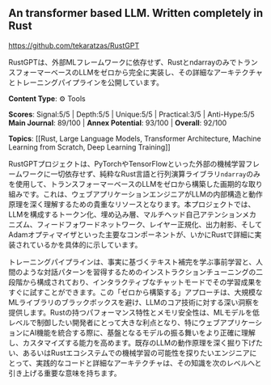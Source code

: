 ## An transformer based LLM. Written completely in Rust

https://github.com/tekaratzas/RustGPT

RustGPTは、外部MLフレームワークに依存せず、RustとndarrayのみでトランスフォーマーベースのLLMをゼロから完全に実装し、その詳細なアーキテクチャとトレーニングパイプラインを公開しています。

**Content Type**: ⚙️ Tools

**Scores**: Signal:5/5 | Depth:5/5 | Unique:5/5 | Practical:3/5 | Anti-Hype:5/5
**Main Journal**: 89/100 | **Annex Potential**: 93/100 | **Overall**: 92/100

**Topics**: [[Rust, Large Language Models, Transformer Architecture, Machine Learning from Scratch, Deep Learning Training]]

RustGPTプロジェクトは、PyTorchやTensorFlowといった外部の機械学習フレームワークに一切依存せず、純粋なRust言語と行列演算ライブラリ`ndarray`のみを使用して、トランスフォーマーベースのLLMをゼロから構築した画期的な取り組みです。これは、ウェブアプリケーションエンジニアがLLMの内部構造と動作原理を深く理解するための貴重なリソースとなります。本プロジェクトでは、LLMを構成するトークン化、埋め込み層、マルチヘッド自己アテンションメカニズム、フィードフォワードネットワーク、レイヤー正規化、出力射影、そしてAdamオプティマイザといった主要なコンポーネントが、いかにRustで詳細に実装されているかを具体的に示しています。

トレーニングパイプラインは、事実に基づくテキスト補完を学ぶ事前学習と、人間のような対話パターンを習得するためのインストラクションチューニングの二段階から構成されており、インタラクティブなチャットモードでその学習成果をすぐに試すことができます。この「ゼロから構築する」アプローチは、大規模なMLライブラリのブラックボックスを避け、LLMのコア技術に対する深い洞察を提供します。Rustの持つパフォーマンス特性とメモリ安全性は、MLモデルを低レベルで制御したい開発者にとって大きな利点となり、特にウェブアプリケーションにAI機能を統合する際に、基盤となるモデルの振る舞いをより正確に理解し、カスタマイズする能力を高めます。既存のLLMの動作原理を深く掘り下げたい、あるいはRustエコシステムでの機械学習の可能性を探りたいエンジニアにとって、実践的なコードと詳細なアーキテクチャは、その知識を次のレベルへと引き上げる重要な意味を持ちます。